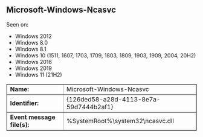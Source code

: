 ## Microsoft-Windows-Ncasvc

Seen on:
* Windows 2012
* Windows 8.0
* Windows 8.1
* Windows 10 (1511, 1607, 1703, 1709, 1803, 1809, 1903, 1909, 2004, 20H2)
* Windows 2016
* Windows 2019
* Windows 11 (21H2)

<table border="1" class="docutils">
  <tbody>
    <tr>
      <td><b>Name:</b></td>
      <td>Microsoft-Windows-Ncasvc</td>
    </tr>
    <tr>
      <td><b>Identifier:</b></td>
      <td>{126ded58-a28d-4113-8e7a-59d7444b2af1}</td>
    </tr>
    <tr>
      <td><b>Event message file(s):</b></td>
      <td>%SystemRoot%\system32\ncasvc.dll</td>
    </tr>
  </tbody>
</table>

&nbsp;

